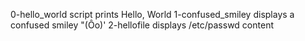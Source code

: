 0-hello_world script prints Hello, World
1-confused_smiley displays a confused smiley "(Ôo)'
2-hellofile displays /etc/passwd content
